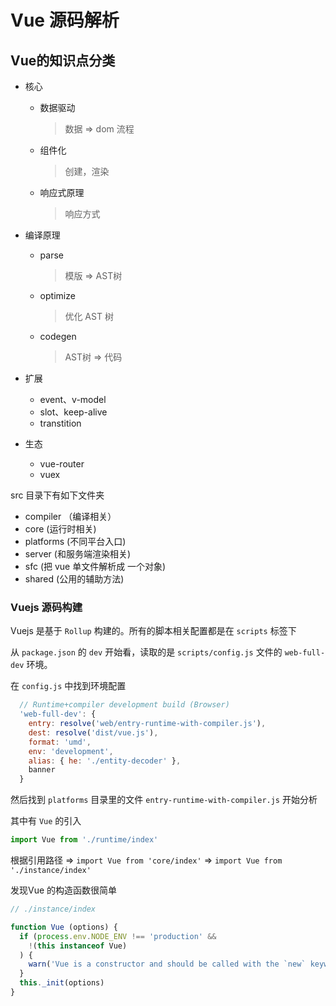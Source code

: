 # Vue 源码解析

## Vue的知识点分类

- 核心
  - 数据驱动
    > 数据 => dom 流程
  - 组件化
    > 创建，渲染
  - 响应式原理
    > 响应方式

- 编译原理
  - parse
    > 模版 => AST树
  - optimize
    > 优化 AST 树
  - codegen
    > AST树 => 代码

- 扩展
  - event、v-model
  - slot、keep-alive
  - transtition

- 生态
  - vue-router
  - vuex

src 目录下有如下文件夹

- compiler （编译相关）
- core      (运行时相关)
- platforms (不同平台入口)
- server    (和服务端渲染相关)
- sfc       (把 vue 单文件解析成 一个对象)
- shared    (公用的辅助方法)

### Vuejs 源码构建

Vuejs 是基于 `Rollup` 构建的。所有的脚本相关配置都是在 `scripts` 标签下

从 `package.json` 的 `dev` 开始看，读取的是 `scripts/config.js` 文件的 `web-full-dev` 环境。

在 `config.js` 中找到环境配置

```js
  // Runtime+compiler development build (Browser)
  'web-full-dev': {
    entry: resolve('web/entry-runtime-with-compiler.js'),
    dest: resolve('dist/vue.js'),
    format: 'umd',
    env: 'development',
    alias: { he: './entity-decoder' },
    banner
  }
```

然后找到 `platforms` 目录里的文件 `entry-runtime-with-compiler.js` 开始分析

其中有 `Vue` 的引入
```js
import Vue from './runtime/index'
```

根据引用路径
=> `import Vue from 'core/index'`
=> `import Vue from './instance/index'`

发现Vue 的构造函数很简单

```js
// ./instance/index

function Vue (options) {
  if (process.env.NODE_ENV !== 'production' &&
    !(this instanceof Vue)
  ) {
    warn('Vue is a constructor and should be called with the `new` keyword')
  }
  this._init(options)
}

```
